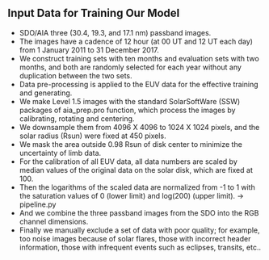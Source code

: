 Input Data for Training Our Model
---------------------------------

* SDO/AIA three (30.4, 19.3, and 17.1 nm) passband images.
* The images have a cadence of 12 hour (at 00 UT and 12 UT each day) from 1 January 2011 to 31 December 2017.
* We construct training sets with ten months and evaluation sets with two months, and both are randomly selected for each year without any duplication between the two sets.
* Data pre-processing is applied to the EUV data for the effective training and generating.
* We make Level 1.5 images with the standard SolarSoftWare (SSW) packages of aia_prep.pro function, which process the images by calibrating, rotating and centering.
* We downsample them from 4096 X 4096 to 1024 X 1024 pixels, and the solar radius (Rsun) were fixed at 450 pixels.
* We mask the area outside 0.98 Rsun of disk center to minimize the uncertainty of limb data.
* For the calibration of all EUV data, all data numbers are scaled by median values of the original data on the solar disk, which are fixed at 100.
* Then the logarithms of the scaled data are normalized from -1 to 1 with the saturation values of 0 (lower limit) and log(200) (upper limit). ->  pipeline.py
* And we combine the three passband images from the SDO into the RGB channel dimensions.
* Finally we manually exclude a set of data with poor quality; for example, too noise images because of solar flares, those with incorrect header information, those with infrequent events such as eclipses, transits, etc..
